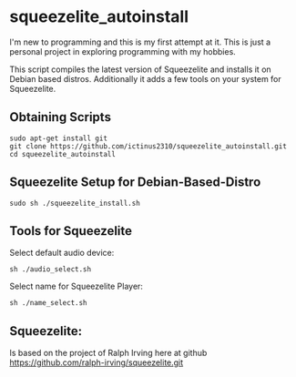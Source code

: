 squeezelite_autoinstall
==============
I'm new to programming and this is my first attempt at it.
This is just a personal project in exploring programming with my hobbies.

This script compiles the latest version of Squeezelite and installs it on Debian based distros. 
Additionally it adds a few tools on your system for Squeezelite.

Obtaining Scripts
-----------------
```shell
sudo apt-get install git
git clone https://github.com/ictinus2310/squeezelite_autoinstall.git
cd squeezelite_autoinstall
```

Squeezelite Setup for Debian-Based-Distro
-----------------------------------------
```shell
sudo sh ./squeezelite_install.sh
```

Tools for Squeezelite
---------------------
Select default audio device:
```shell
sh ./audio_select.sh
```
Select name for Squeezelite Player:
```shell
sh ./name_select.sh
```

Squeezelite:
------------
Is based on the project of Ralph Irving here at github https://github.com/ralph-irving/squeezelite.git
